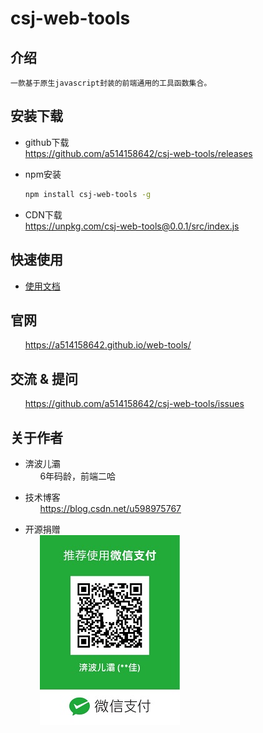 # csj-web-tools

## 介绍
    一款基于原生javascript封装的前端通用的工具函数集合。

## 安装下载
- github下载  
    https://github.com/a514158642/csj-web-tools/releases

- npm安装  
    ```bash
    npm install csj-web-tools -g
    
    ```

- CDN下载  
    https://unpkg.com/csj-web-tools@0.0.1/src/index.js

## 快速使用
- [使用文档](https://a514158642.github.io/web-tools/)

## 官网
&nbsp;&nbsp;&nbsp;&nbsp;&nbsp;
https://a514158642.github.io/web-tools/


## 交流 & 提问
&nbsp;&nbsp;&nbsp;&nbsp;&nbsp;
https://github.com/a514158642/csj-web-tools/issues

## 关于作者
- 渀波儿灞  
  &nbsp;&nbsp;&nbsp;&nbsp;&nbsp;
  6年码龄，前端二哈

- 技术博客   
  &nbsp;&nbsp;&nbsp;&nbsp;&nbsp;
  https://blog.csdn.net/u598975767

- 开源捐赠  
  &nbsp;&nbsp;&nbsp;&nbsp;&nbsp;
  ![avatar](https://raw.githubusercontent.com/a514158642/images/main/img/pay.jpg)


